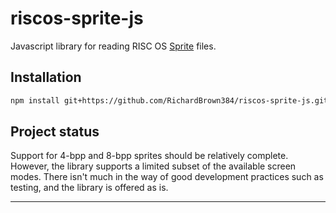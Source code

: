 # riscos-sprite-js

Javascript library for reading RISC OS [Sprite][sprite-documentation] files.

## Installation

```bash
npm install git+https://github.com/RichardBrown384/riscos-sprite-js.git
```

## Project status

Support for 4-bpp and 8-bpp sprites should be relatively complete.
However, the library supports a limited subset of the available screen modes.
There isn't much in the way of good development practices such as testing, and the library is offered as is.

---
[sprite-documentation]: http://www.riscos.com/support/developers/prm/sprites.html
